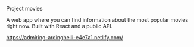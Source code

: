 Project movies

A web app where you can find information about the most popular movies right now. Built with React and a public API.

https://admiring-ardinghelli-e4e7a1.netlify.com/
